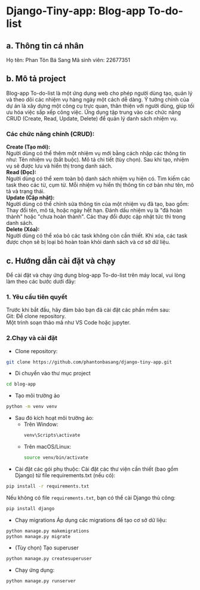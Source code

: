 # Django-Tiny-app: Blog-app To-do-list
## a. Thông tin cá nhân
Họ tên: Phan Tôn Bá Sang
Mã sinh viên: 22677351
## b. Mô tả project
Blog-app To-do-list là một ứng dụng web cho phép người dùng tạo, quản lý và theo dõi các nhiệm vụ hàng ngày một cách dễ dàng. Ý tưởng chính của dự án là xây dựng một công cụ trực quan, thân thiện với người dùng, giúp tối ưu hóa việc sắp xếp công việc. Ứng dụng tập trung vào các chức năng CRUD (Create, Read, Update, Delete) để quản lý danh sách nhiệm vụ.

### Các chức năng chính (CRUD):
**Create (Tạo mới):** <br>
Người dùng có thể thêm một nhiệm vụ mới bằng cách nhập các thông tin như:
Tên nhiệm vụ (bắt buộc).
Mô tả chi tiết (tùy chọn).
Sau khi tạo, nhiệm vụ sẽ được lưu và hiển thị trong danh sách.<br>
**Read (Đọc):** <br>
Người dùng có thể xem toàn bộ danh sách nhiệm vụ hiện có. 
Tìm kiếm các task theo các từ, cụm từ.
Mỗi nhiệm vụ hiển thị thông tin cơ bản như tên, mô tả và trạng thái.<br>
**Update (Cập nhật):** <br>
Người dùng có thể chỉnh sửa thông tin của một nhiệm vụ đã tạo, bao gồm:
Thay đổi tên, mô tả, hoặc ngày hết hạn.
Đánh dấu nhiệm vụ là "đã hoàn thành" hoặc "chưa hoàn thành".
Các thay đổi được cập nhật tức thì trong danh sách.<br>
**Delete (Xóa):** <br>
Người dùng có thể xóa bỏ các task không còn cần thiết. Khi xóa, các task được chọn sẽ bị loại bỏ hoàn toàn khỏi danh sách và cơ sở dữ liệu.<br>
## c. Hướng dẫn cài đặt và chạy
Để cài đặt và chạy ứng dụng blog-app To-do-list trên máy local, vui lòng làm theo các bước dưới đây:
### 1. Yêu cầu tiên quyết
Trước khi bắt đầu, hãy đảm bảo bạn đã cài đặt các phần mềm sau:<br>
Git: Để clone repository.<br>
Một trình soạn thảo mã như VS Code hoặc jupyter.<br>
### 2.Chạy và cài đặt
- Clone repository:
```bash
git clone https://github.com/phantonbasang/django-tiny-app.git
```
- Di chuyển vào thư mục project
```bash
cd blog-app
```
- Tạo môi trường ảo
```bash
python -m venv venv
```
- Sau đó kích hoạt môi trường ảo:
  - Trên Window:
    ```bash
    venv\Scripts\activate
    ```
  - Trên macOS/Linux:
     ```bash
    source venv/bin/activate
    ```
- Cài đặt các gói phụ thuộc:
Cài đặt các thư viện cần thiết (bao gồm Django) từ file requirements.txt (nếu có):
```bash
pip install -r requirements.txt
```
Nếu không có file ``requirements.txt``, bạn có thể cài Django thủ công:
```bash
pip install django
```
- Chạy migrations
Áp dụng các migrations để tạo cơ sở dữ liệu:
```bash
python manage.py makemigrations
python manage.py migrate
```
- (Tùy chọn) Tạo superuser
```bash
python manage.py createsuperuser
```
- Chạy ứng dụng:
```bash
python manage.py runserver
```
    
